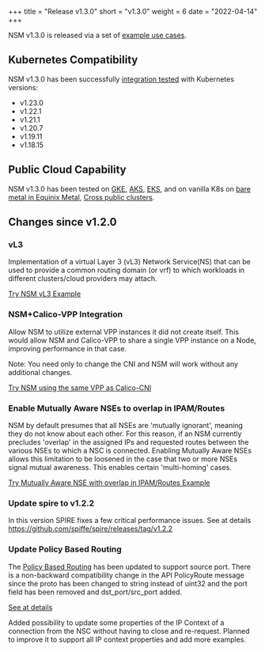 +++
title = "Release v1.3.0"
short = "v1.3.0"
weight = 6
date = "2022-04-14"
+++

NSM v1.3.0 is released via a set of [example use cases](https://github.com/networkservicemesh/deployments-k8s/tree/release/v1.3.0).

## Kubernetes Compatibility
NSM v1.3.0 has been successfully [integration tested](https://github.com/networkservicemesh/integration-k8s-kind/runs/6015599705?check_suite_focus=true) with Kubernetes versions:

- v1.23.0
- v1.22.1
- v1.21.1
- v1.20.7
- v1.19.11
- v1.18.15

## Public Cloud Capability

NSM v1.3.0 has been tested on [GKE](https://github.com/networkservicemesh/integration-k8s-gke/runs/6015598266?check_suite_focus=true), [AKS](https://github.com/networkservicemesh/integration-k8s-aks/runs/6015599486?check_suite_focus=true), [EKS](https://github.com/networkservicemesh/integration-k8s-aws/runs/6015597828?check_suite_focus=true), and on vanilla K8s on [bare metal in Equinix Metal](https://github.com/networkservicemesh/integration-k8s-packet/runs/6015598137?check_suite_focus=true),
[Cross public clusters](https://github.com/networkservicemesh/integration-interdomain-k8s/runs/6030822307?check_suite_focus=true).

## Changes since v1.2.0

### vL3

Implementation of a virtual Layer 3 (vL3) Network Service(NS) that can be used to provide a common routing domain (or vrf) to which workloads in different clusters/cloud providers may attach.

[Try NSM vL3 Example](https://github.com/networkservicemesh/deployments-k8s/tree/release/v1.3.0/examples/features/vl3)

### NSM+Calico-VPP Integration

Allow NSM to utilize external VPP instances it did not create itself.  This would allow NSM and Calico-VPP to share a single
VPP instance on a Node, improving performance in that case.

Note: You need only to change the CNI and NSM will work without any additional changes.

[Try NSM using the same VPP as Calico-CNI](https://github.com/networkservicemesh/deployments-k8s/tree/release/v1.3.0)

### Enable Mutually Aware NSEs to overlap in IPAM/Routes

NSM by default presumes that all NSEs are 'mutually ignorant', meaning they do not know about each other.  For this reason,
if an NSM currently precludes 'overlap' in the assigned IPs and requested routes between the various NSEs to which a NSC
is connected.  Enabling Mutually Aware NSEs allows this limitation to be loosened in the case that two or more NSEs
signal mutual awareness. This enables certain 'multi-homing' cases.


[Try Mutually Aware NSE with overlap in IPAM/Routes Example](https://github.com/networkservicemesh/deployments-k8s/tree/release/v1.3.0/examples/features/mutually-aware-nses)

### Update spire to v1.2.2

In this version SPIRE fixes a few critical performance issues. See at details https://github.com/spiffe/spire/releases/tag/v1.2.2

### Update Policy Based Routing

The [Policy Based Routing](https://en.wikipedia.org/wiki/Policy-based_routing) has been updated to support source port. There is a non-backward compatibility change in the API PolicyRoute message since the proto has been changed to string instead of uint32 and the port field has been removed and dst_port/src_port added.

[See at details](https://github.com/networkservicemesh/api/commit/fe3ca7556bdcf69c24257261a3f58376dc4ebd80)

Added possibility  to update some properties of the IP Context of a connection from the NSC without having to close and re-request. Planned to improve it to support all IP context properties and add more examples.